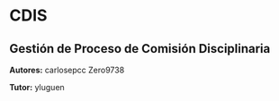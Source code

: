 # CDIS
## Gestión de Proceso de Comisión Disciplinaria

**Autores:** 
carlosepcc 
Zero9738

**Tutor:**
yluguen
